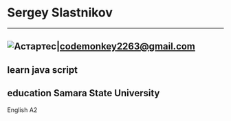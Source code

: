 # Sergey Slastnikov
***
![Астартес](https://i.pinimg.com/236x/0d/d4/ac/0dd4ac0509bf0d4bb2a4ae3f6cec705f.jpg "Я в моих снах")|codemonkey2263@gmail.com
---
learn java script
---
education Samara State University
---
English A2
